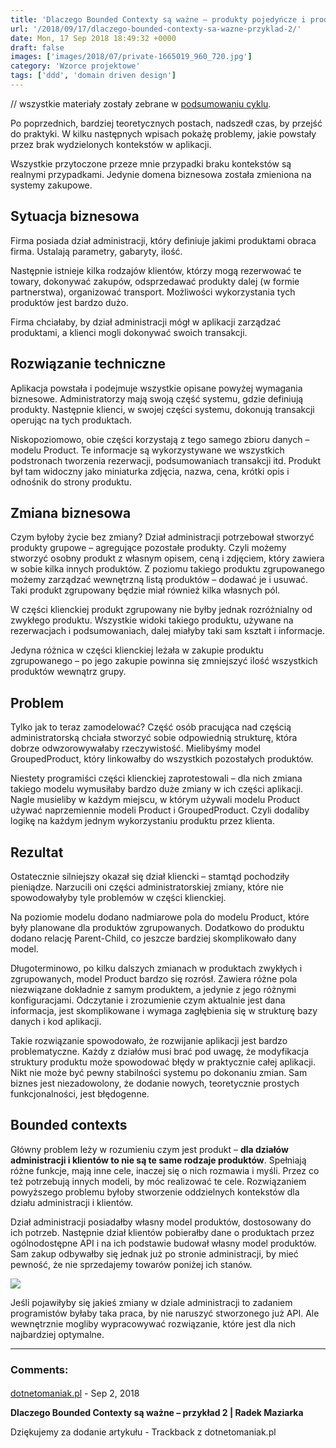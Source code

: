 ```yaml
---
title: 'Dlaczego Bounded Contexty są ważne – produkty pojedyńcze i produkty grupowe'
url: '/2018/09/17/dlaczego-bounded-contexty-sa-wazne-przyklad-2/'
date: Mon, 17 Sep 2018 18:49:32 +0000
draft: false
images: ['images/2018/07/private-1665019_960_720.jpg']
category: 'Wzorce projektowe'
tags: ['ddd', 'domain driven design']
---
```


 // wszystkie materiały zostały zebrane w [podsumowaniu cyklu](/2018/07/16/dlaczego-bounded-contexty-sa-wazne-podsumowanie/).

Po poprzednich, bardziej teoretycznych postach, nadszedł czas, by przejść do praktyki. W kilku następnych wpisach pokażę problemy, jakie powstały przez brak wydzielonych kontekstów w aplikacji.

Wszystkie przytoczone przeze mnie przypadki braku kontekstów są realnymi przypadkami. Jedynie domena biznesowa została zmieniona na systemy zakupowe.

## Sytuacja biznesowa

Firma posiada dział administracji, który definiuje jakimi produktami obraca firma. Ustalają parametry, gabaryty, ilość.

Następnie istnieje kilka rodzajów klientów, którzy mogą rezerwować te towary, dokonywać zakupów, odsprzedawać produkty dalej (w formie partnerstwa), organizować transport. Możliwości wykorzystania tych produktów jest bardzo dużo.

Firma chciałaby, by dział administracji mógł w aplikacji zarządzać produktami, a klienci mogli dokonywać swoich transakcji.

## Rozwiązanie techniczne

Aplikacja powstała i podejmuje wszystkie opisane powyżej wymagania biznesowe. Administratorzy mają swoją część systemu, gdzie definiują produkty. Następnie klienci, w swojej części systemu, dokonują transakcji operując na tych produktach.

Niskopoziomowo, obie części korzystają z tego samego zbioru danych – modelu Product. Te informacje są wykorzystywane we wszystkich podstronach tworzenia rezerwacji, podsumowaniach transakcji itd. Produkt był tam widoczny jako miniaturka zdjęcia, nazwa, cena, krótki opis i odnośnik do strony produktu.

## Zmiana biznesowa

Czym byłoby życie bez zmiany? Dział administracji potrzebował stworzyć produkty grupowe – agregujące pozostałe produkty. Czyli możemy stworzyć osobny produkt z własnym opisem, ceną i zdjęciem, który zawiera w sobie kilka innych produktów. Z poziomu takiego produktu zgrupowanego możemy zarządzać wewnętrzną listą produktów – dodawać je i usuwać. Taki produkt zgrupowany będzie miał również kilka własnych pól.

W części klienckiej produkt zgrupowany nie byłby jednak rozróżnialny od zwykłego produktu. Wszystkie widoki takiego produktu, używane na rezerwacjach i podsumowaniach, dalej miałyby taki sam kształt i informacje.

Jedyna różnica w części klienckiej leżała w zakupie produktu zgrupowanego – po jego zakupie powinna się zmniejszyć ilość wszystkich produktów wewnątrz grupy.

## Problem

Tylko jak to teraz zamodelować? Część osób pracująca nad częścią administratorską chciała stworzyć sobie odpowiednią strukturę, która dobrze odwzorowywałaby rzeczywistość. Mielibyśmy model GroupedProduct, który linkowałby do wszystkich pozostałych produktów.

Niestety programiści części klienckiej zaprotestowali – dla nich zmiana takiego modelu wymusiłaby bardzo duże zmiany w ich części aplikacji. Nagle musieliby w każdym miejscu, w którym używali modelu Product używać naprzemiennie modeli Product i GroupedProduct. Czyli dodaliby logikę na każdym jednym wykorzystaniu produktu przez klienta.

## Rezultat

Ostatecznie silniejszy okazał się dział kliencki – stamtąd pochodziły pieniądze. Narzucili oni części administratorskiej zmiany, które nie spowodowałyby tyle problemów w części klienckiej.

Na poziomie modelu dodano nadmiarowe pola do modelu Product, które były planowane dla produktów zgrupowanych. Dodatkowo do produktu dodano relację Parent-Child, co jeszcze bardziej skomplikowało dany model.

Długoterminowo, po kilku dalszych zmianach w produktach zwykłych i zgrupowanych, model Product bardzo się rozrósł. Zawiera różne pola niezwiązane dokładnie z samym produktem, a jedynie z jego różnymi konfiguracjami. Odczytanie i zrozumienie czym aktualnie jest dana informacja, jest skomplikowane i wymaga zagłębienia się w strukturę bazy danych i kod aplikacji.

Takie rozwiązanie spowodowało, że rozwijanie aplikacji jest bardzo problematyczne. Każdy z działów musi brać pod uwagę, że modyfikacja struktury produktu może spowodować błędy w praktycznie całej aplikacji. Nikt nie może być pewny stabilności systemu po dokonaniu zmian. Sam biznes jest niezadowolony, że dodanie nowych, teoretycznie prostych funkcjonalności, jest błędogenne.

## Bounded contexts

Główny problem leży w rozumieniu czym jest produkt – **dla działów administracji i klientów to nie są te same rodzaje produktów**. Spełniają różne funkcje, mają inne cele, inaczej się o nich rozmawia i myśli. Przez co też potrzebują innych modeli, by móc realizować te cele. Rozwiązaniem powyższego problemu byłoby stworzenie oddzielnych kontekstów dla działu administracji i klientów.

Dział administracji posiadałby własny model produktów, dostosowany do ich potrzeb. Następnie dział klientów pobierałby dane o produktach przez ogólnodostępne API i na ich podstawie budował własny model produktów. Sam zakup odbywałby się jednak już po stronie administracji, by mieć pewność, że nie sprzedajemy towarów poniżej ich stanów.

[![](/images/2018/09/POWERPNT_2018-09-17_21-33-09.png)](/images/2018/09/POWERPNT_2018-09-17_21-33-09.png)

Jeśli pojawiłyby się jakieś zmiany w dziale administracji to zadaniem programistów byłaby taka praca, by nie naruszyć stworzonego już API. Ale wewnętrznie mogliby wypracowywać rozwiązanie, które jest dla nich najbardziej optymalne.

---
### Comments:
#### 
[dotnetomaniak.pl](https://dotnetomaniak.pl/Dlaczego-Bounded-Contexty-sa-wazne-przyklad-2-Radek-Maziarka "") - <time datetime="2018-09-18 08:21:52">Sep 2, 2018</time>

**Dlaczego Bounded Contexty są ważne – przykład 2 | Radek Maziarka**

Dziękujemy za dodanie artykułu - Trackback z dotnetomaniak.pl
